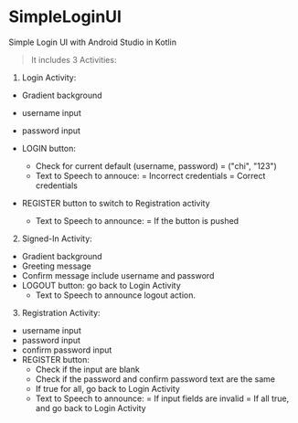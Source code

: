 # SimpleLoginUI
Simple Login UI with Android Studio in Kotlin

> It includes 3 Activities:

1. Login Activity: 
  + Gradient background
  + username input 
  + password input 
  + LOGIN button:
    - Check for current default (username, password) = ("chi", "123")
    - Text to Speech to annouce:
       = Incorrect credentials 
       = Correct credentials 

  + REGISTER button to switch to Registration activity
    - Text to Speech to announce: 
       = If the button is pushed

2. Signed-In Activity:
  + Gradient background
  + Greeting message
  + Confirm message include username and password
  + LOGOUT button: go back to Login Activity
    - Text to Speech to announce logout action.

3. Registration Activity:
  + username input 
  + password input 
  + confirm password input 
  + REGISTER button:
    - Check if the input are blank
    - Check if the password and confirm password text are the same
    - If true for all, go back to Login Activity
    - Text to Speech to announce: 
      = If input fields are invalid
      = If all true, and go back to Login Activity
